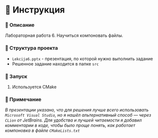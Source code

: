 # 📌 Инструкция

### 🔹 Описание
Лабораторная работа 6. Научиться компоновать файлы.

### 📂 Структура проекта
- `Lekcija6.pptx` - презентация, по которой нужно выполнить задание
- Решенное задание находится в папке `src`

### 🚀 Запуск
1. Используется CMake

### 📄 Примечание
*В презентации указано, что для решения лучше всего использовать `Microsoft Visual Studio`, но я нашёл альтернативный способ — через `CLion` от JetBrains. Для удобства и лучшей читаемости я добавил комментарии в коде, чтобы было проще понять, как работает компоновка в файле `CMakeLists.txt`*
